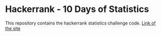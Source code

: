 # Hackerrank - 10 Days of Statistics 
This repository contains the hackerrank statistics challenge code.
[Link of the site](https://www.hackerrank.com/domains/tutorials/10-days-of-statistics)
